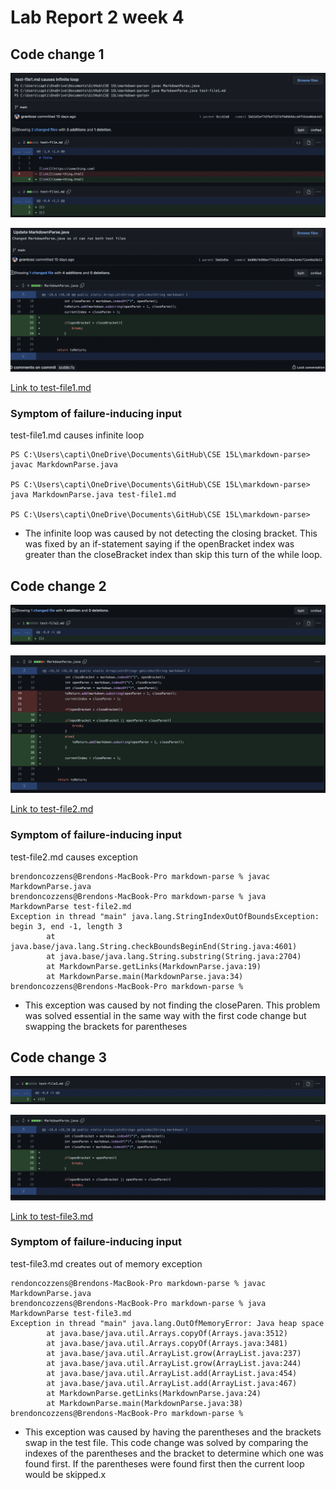 # Lab Report 2 week 4

## Code change 1

![](Captures/Lab-reports/lab-report-2-week-4/Capture1.png)

![](Captures/Lab-reports/lab-report-2-week-4/Capture2.png)

[Link to test-file1.md](https://github.com/grantcoz/markdown-parse/blob/main/test-file1.md)


### Symptom of failure-inducing input

test-file1.md causes infinite loop
````
PS C:\Users\capti\OneDrive\Documents\GitHub\CSE 15L\markdown-parse> javac MarkdownParse.java

PS C:\Users\capti\OneDrive\Documents\GitHub\CSE 15L\markdown-parse> java MarkdownParse.java test-file1.md

PS C:\Users\capti\OneDrive\Documents\GitHub\CSE 15L\markdown-parse>
````

- The infinite loop was caused by not detecting the closing bracket. This was fixed by an if-statement saying if the openBracket index was greater than the closeBracket index than skip this turn of the while loop.

## Code change 2

![](Captures/Lab-reports/lab-report-2-week-4/Capture3.png)

![](Captures/Lab-reports/lab-report-2-week-4/Capture4.png)

[Link to test-file2.md](https://github.com/grantcoz/markdown-parse/blob/main/test-file2.md)

### Symptom of failure-inducing input

test-file2.md causes exception

````
brendoncozzens@Brendons-MacBook-Pro markdown-parse % javac MarkdownParse.java
brendoncozzens@Brendons-MacBook-Pro markdown-parse % java MarkdownParse test-file2.md
Exception in thread "main" java.lang.StringIndexOutOfBoundsException: begin 3, end -1, length 3
        at java.base/java.lang.String.checkBoundsBeginEnd(String.java:4601)
        at java.base/java.lang.String.substring(String.java:2704)
        at MarkdownParse.getLinks(MarkdownParse.java:19)
        at MarkdownParse.main(MarkdownParse.java:34)
brendoncozzens@Brendons-MacBook-Pro markdown-parse %

````

- This exception was caused by not finding the closeParen. This problem was solved essential in the same way with the first code change but swapping the brackets for parentheses

## Code change 3

![](Captures/Lab-reports/lab-report-2-week-4/Capture5.png)

![](Captures/Lab-reports/lab-report-2-week-4/Capture6.png)

[Link to test-file3.md](https://github.com/grantcoz/markdown-parse/blob/main/test-file3.md)

### Symptom of failure-inducing input

test-file3.md creates out of memory exception

````
rendoncozzens@Brendons-MacBook-Pro markdown-parse % javac MarkdownParse.java
brendoncozzens@Brendons-MacBook-Pro markdown-parse % java MarkdownParse test-file3.md
Exception in thread "main" java.lang.OutOfMemoryError: Java heap space
        at java.base/java.util.Arrays.copyOf(Arrays.java:3512)
        at java.base/java.util.Arrays.copyOf(Arrays.java:3481)
        at java.base/java.util.ArrayList.grow(ArrayList.java:237)
        at java.base/java.util.ArrayList.grow(ArrayList.java:244)
        at java.base/java.util.ArrayList.add(ArrayList.java:454)
        at java.base/java.util.ArrayList.add(ArrayList.java:467)
        at MarkdownParse.getLinks(MarkdownParse.java:24)
        at MarkdownParse.main(MarkdownParse.java:38)
brendoncozzens@Brendons-MacBook-Pro markdown-parse %
````

- This exception was caused by having the parentheses and the brackets swap in the test file. This code change was solved by comparing the indexes of the parentheses and the bracket to determine which one was found first. If the parentheses were found first then the current loop would be skipped.x
